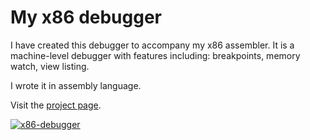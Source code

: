 # My x86 debugger

I have created this debugger to accompany my x86 assembler. It is a machine-level debugger with features including: breakpoints, memory watch, view listing.

I wrote it in assembly language.

Visit the [project page](http://sebastianmihai.com/snowdrop/debugger.html).

[![](http://sebastianmihai.com/snowdrop/images/dbg1.jpg "x86-debugger")](http://sebastianmihai.com/snowdrop/debugger.html)
